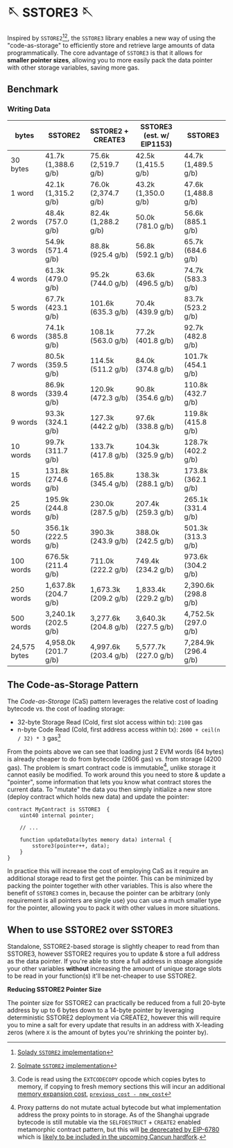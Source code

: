 # 🪡 SSTORE3 🪡

Inspired by `SSTORE2`[^1][^2], the `SSTORE3` library enables a new way of using the "code-as-storage"
to efficiently store and retrieve large amounts of data programmatically. The core advantage of `SSTORE3`
is that it allows for **smaller pointer sizes**, allowing you to more easily pack the data pointer with
other storage variables, saving more gas.

## Benchmark

### Writing Data

|bytes|SSTORE2|SSTORE2 + CREATE3|SSTORE3 (est. w/ EIP1153)|SSTORE3|
|-------|---------|-------------------|---------------------------|---------|
|30 bytes|41.7k (1,388.6 g/b)|75.6k (2,519.7 g/b)|42.5k (1,415.5 g/b)|44.7k (1,489.5 g/b)|
|1 word|42.1k (1,315.2 g/b)|76.0k (2,374.7 g/b)|43.2k (1,350.0 g/b)|47.6k (1,488.8 g/b)|
|2 words|48.4k (757.0 g/b)|82.4k (1,288.2 g/b)|50.0k (781.0 g/b)|56.6k (885.1 g/b)|
|3 words|54.9k (571.4 g/b)|88.8k (925.4 g/b)|56.8k (592.1 g/b)|65.7k (684.6 g/b)|
|4 words|61.3k (479.0 g/b)|95.2k (744.0 g/b)|63.6k (496.5 g/b)|74.7k (583.3 g/b)|
|5 words|67.7k (423.1 g/b)|101.6k (635.3 g/b)|70.4k (439.9 g/b)|83.7k (523.2 g/b)|
|6 words|74.1k (385.8 g/b)|108.1k (563.0 g/b)|77.2k (401.8 g/b)|92.7k (482.8 g/b)|
|7 words|80.5k (359.5 g/b)|114.5k (511.2 g/b)|84.0k (374.8 g/b)|101.7k (454.1 g/b)|
|8 words|86.9k (339.4 g/b)|120.9k (472.3 g/b)|90.8k (354.6 g/b)|110.8k (432.7 g/b)|
|9 words|93.3k (324.1 g/b)|127.3k (442.2 g/b)|97.6k (338.8 g/b)|119.8k (415.8 g/b)|
|10 words|99.7k (311.7 g/b)|133.7k (417.8 g/b)|104.3k (325.9 g/b)|128.7k (402.2 g/b)|
|15 words|131.8k (274.6 g/b)|165.8k (345.4 g/b)|138.3k (288.1 g/b)|173.8k (362.1 g/b)|
|25 words|195.9k (244.8 g/b)|230.0k (287.5 g/b)|207.4k (259.3 g/b)|265.1k (331.4 g/b)|
|50 words|356.1k (222.5 g/b)|390.3k (243.9 g/b)|388.0k (242.5 g/b)|501.3k (313.3 g/b)|
|100 words|676.5k (211.4 g/b)|711.0k (222.2 g/b)|749.4k (234.2 g/b)|973.6k (304.2 g/b)|
|250 words|1,637.8k (204.7 g/b)|1,673.3k (209.2 g/b)|1,833.4k (229.2 g/b)|2,390.6k (298.8 g/b)|
|500 words|3,240.1k (202.5 g/b)|3,277.6k (204.8 g/b)|3,640.3k (227.5 g/b)|4,752.5k (297.0 g/b)|
|24,575 bytes|4,958.0k (201.7 g/b)|4,997.6k (203.4 g/b)|5,577.7k (227.0 g/b)|7,284.9k (296.4 g/b)|


## The Code-as-Storage Pattern

The _Code-as-Storage_ (CaS) pattern leverages the relative cost of loading bytecode vs. the cost of loading
storage:

- 32-byte Storage Read (Cold, first slot access within tx): `2100` gas
- n-byte Code Read (Cold, first address access within tx): `2600 + ceil(n / 32) * 3` gas[^3]

From the points above we can see that loading just 2 EVM words (64 bytes) is already cheaper to do
from bytecode (2606 gas) vs. from storage (4200 gas). The problem is smart contract code is
immutable[^4], unlike storage it cannot easily be modified. To work around this you need to store
& update a "pointer", some information that lets you know what contract stores the current data. To
"mutate" the data you then simply initialize a new store (deploy contract which holds new data) and
update the pointer:

```solidity
contract MyContract is SSTORE3  {
    uint40 internal pointer;

    // ...

    function updateData(bytes memory data) internal {
        sstore3(pointer++, data);
    }
}
```

In practice this will increase the cost of employing CaS as it require an additional storage read
to first get the pointer. This can be minimized by packing the pointer together with other
variables. This is also where the benefit of `SSTORE3` comes in, because the pointer can be
arbitrary (only requirement is all pointers are single use) you can use a much smaller type for the
pointer, allowing you to pack it with other values in more situations.

## When to use SSTORE2 over SSTORE3

Standalone, SSTORE2-based storage is slightly cheaper to read from than SSTORE3, however SSTORE2
requires you to update & store a full address as the data pointer. If you're able to store a full
address in stoage alongside your other variables **without** increasing the amount of unique storage
slots to be read in your function(s) it'll be net-cheaper to use SSTORE2.

**Reducing SSTORE2 Pointer Size**

The pointer size for SSTORE2 can practically be reduced from a full 20-byte address by up to 6 bytes down to
a 14-byte pointer by leveraging deterministic SSTORE2 deployment via CREATE2, however this will
require you to mine a salt for every update that results in an address with X-leading zeros (where
`X` is the amount of bytes you're shrinking the pointer by).


[^1]: [Solady `SSTORE2` implementation](https://github.com/Vectorized/solady/blob/main/src/utils/SSTORE2.sol)
[^2]: [Solmate `SSTORE2` implementation](https://github.com/transmissions11/solmate/blob/main/src/utils/SSTORE2.sol)
[^3]: Code is read using the `EXTCODECOPY` opcode which copies bytes to memory, if copying to fresh
memory sections this will incur an additional [memory expansion cost](https://ethereum.github.io/execution-specs/autoapi/ethereum/shanghai/vm/gas/index.html#calculate-memory-gas-cost), [`previous_cost - new_cost`](https://ethereum.github.io/execution-specs/autoapi/ethereum/shanghai/vm/gas/index.html#calculate-gas-extend-memory)
[^4]: Proxy patterns do not mutate actual bytecode but what implementation address the proxy points
  to in storage. As of the Shanghai upgrade bytecode is still mutable via the `SELFDESTRUCT` + `CREATE2`
  enabled metamorphic contract pattern, but this will [be deprecated by EIP-6780](https://eips.ethereum.org/EIPS/eip-6780) which is [likely to be included in the upcoming Cancun hardfork](https://github.com/ethereum/execution-specs/blob/master/network-upgrades/mainnet-upgrades/cancun.md).

